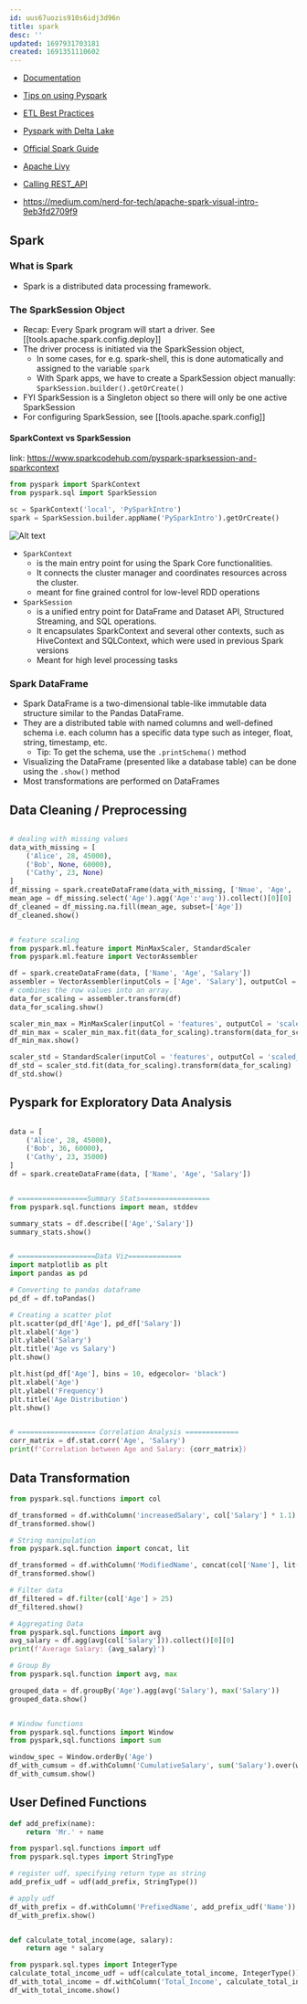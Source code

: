 ```yaml
---
id: uus67uozis910s6idj3d96n
title: spark
desc: ''
updated: 1697931703181
created: 1691351110602
---
```


- [Documentation](https://spark.apache.org/docs/2.1.0/api/python/index.html)
- [Tips on using Pyspark](https://www.confessionsofadataguy.com/new-to-pyspark-do-this-not-that/)

- [ETL Best Practices](https://alexioannides.com/2019/07/28/best-practices-for-pyspark-etl-projects/)
- [Pyspark with Delta Lake](https://towardsdatascience.com/hands-on-introduction-to-delta-lake-with-py-spark-b39460a4b1ae)
- [Official Spark Guide](https://spark.apache.org/docs/latest/sql-programming-guide.html)
- [Apache Livy](https://medium.com/itnext/building-real-time-interactions-with-apache-spark-through-apache-livy-53169d87d012)
- [Calling REST_API](https://medium.com/geekculture/how-to-execute-a-rest-api-call-on-apache-spark-the-right-way-in-python-4367f2740e78)
- <https://medium.com/nerd-for-tech/apache-spark-visual-intro-9eb3fd2709f9>

## Spark

### What is Spark

- Spark is a distributed data processing framework.

### The SparkSession Object

- Recap: Every Spark program will start a driver. See [[tools.apache.spark.config.deploy]]
- The driver process is initiated via the SparkSession object,
  - In some cases, for e.g. spark-shell, this is done automatically and assigned to the variable `spark`
  - With Spark apps, we have to create a SparkSession object manually: `SparkSession.builder().getOrCreate()`
- FYI SparkSession is a Singleton object so there will only be one active SparkSession
- For configuring SparkSession, see [[tools.apache.spark.config]]

#### SparkContext vs SparkSession

link: <https://www.sparkcodehub.com/pyspark-sparksession-and-sparkcontext>

``` py
from pyspark import SparkContext
from pyspark.sql import SparkSession

sc = SparkContext('local', 'PySparkIntro')
spark = SparkSession.builder.appName('PySparkIntro').getOrCreate()
```

![Alt text](sparkcontext.png)

- `SparkContext`
  - is the main entry point for using the Spark Core functionalities.
  - It connects the cluster manager and coordinates resources across the cluster.
  - meant for fine grained control for low-level RDD operations
- `SparkSession`
  - is a unified entry point for DataFrame and Dataset API, Structured Streaming, and SQL operations.
  - It encapsulates SparkContext and several other contexts, such as HiveContext and SQLContext, which were used in previous Spark versions
  - Meant for high level processing tasks

### Spark DataFrame

- Spark DataFrame is a two-dimensional table-like immutable data structure similar to the Pandas DataFrame.
- They are a distributed table with named columns and well-defined schema i.e. each column has a specific data type such as integer, float, string, timestamp, etc.
  - Tip: To get the schema, use the `.printSchema()` method
- Visualizing the DataFrame (presented like a database table) can be done using the `.show()` method
- Most transformations are performed on DataFrames

## Data Cleaning / Preprocessing

``` py

# dealing with missing values
data_with_missing = [
    ('Alice', 28, 45000),
    ('Bob', None, 60000),
    ('Cathy', 23, None)
]
df_missing = spark.createDataFrame(data_with_missing, ['Nmae', 'Age', 'Salary'])
mean_age = df_missing.select('Age').agg('Age':'avg')).collect()[0][0]
df_cleaned = df_missing.na.fill(mean_age, subset=['Age'])
df_cleaned.show()


# feature scaling
from pyspark.ml.feature import MinMaxScaler, StandardScaler
from pyspark.ml.feature import VectorAssembler

df = spark.createDataFrame(data, ['Name', 'Age', 'Salary'])
assembler = VectorAssembler(inputCols = ['Age'. 'Salary'], outputCol = 'features')
# combines the row values into an array.
data_for_scaling = assembler.transform(df)
data_for_scaling.show()

scaler_min_max = MinMaxScaler(inputCol = 'features', outputCol = 'scaled_features')
df_min_max = scaler_min_max.fit(data_for_scaling).transform(data_for_scaling)
df_min_max.show()

scaler_std = StandardScaler(inputCol = 'features', outputCol = 'scaled_features', withStd=True, withMean= True)
df_std = scaler_std.fit(data_for_scaling).transform(data_for_scaling)
df_std.show()

```

## Pyspark for Exploratory Data Analysis

```py

data = [
    ('Alice', 28, 45000),
    ('Bob', 36, 60000),
    ('Cathy', 23, 35000)
]
df = spark.createDataFrame(data, ['Name', 'Age', 'Salary'])


# =================Summary Stats=================
from pyspark.sql.functions import mean, stddev

summary_stats = df.describe(['Age','Salary'])
summary_stats.show()


# ===================Data Viz=============
import matplotlib as plt
import pandas as pd

# Converting to pandas dataframe
pd_df = df.toPandas()

# Creating a scatter plot
plt.scatter(pd_df['Age'], pd_df['Salary'])
plt.xlabel('Age')
plt.ylabel('Salary')
plt.title('Age vs Salary')
plt.show()

plt.hist(pd_df['Age'], bins = 10, edgecolor= 'black')
plt.xlabel('Age')
plt.ylabel('Frequency')
plt.title('Age Distribution')
plt.show()


# =================== Correlation Analysis =============
corr_matrix = df.stat.corr('Age', 'Salary')
print(f'Correlation between Age and Salary: {corr_matrix})

```

## Data Transformation

```py
from pyspark.sql.functions import col

df_transformed = df.withColumn('increasedSalary', col['Salary'] * 1.1)
df_transformed.show()

# String manipulation
from pyspark.sql.function import concat, lit

df_transformed = df.withColumn('ModifiedName', concat(col['Name'], lit('-Employee')))
df_transformed.show()

# Filter data
df_filtered = df.filter(col['Age'] > 25)
df_filtered.show()

# Aggregating Data
from pyspark.sql.functions import avg
avg_salary = df.agg(avg(col['Salary'])).collect()[0][0]
print(f'Average Salary: {avg_salary}')

# Group By
from pyspark.sql.function import avg, max

grouped_data = df.groupBy('Age').agg(avg('Salary'), max('Salary'))
grouped_data.show()


# Window functions
from pyspark.sql.functions import Window
from pyspark,sql.functions import sum

window_spec = Window.orderBy('Age')
df_with_cumsum = df.withColumn('CumulativeSalary', sum('Salary').over(window_spec))
df_with_cumsum.show()

```

## User Defined Functions

```py
def add_prefix(name):
    return 'Mr.' + name

from pysparl.sql.functions import udf
from pyspark.sql.types import StringType

# register udf, specifying return type as string
add_prefix_udf = udf(add_prefix, StringType())

# apply udf
df_with_prefix = df.withColumn('PrefixedName', add_prefix_udf('Name'))
df_with_prefix.show()


def calculate_total_income(age, salary):
    return age * salary

from pyspark.sql.types import IntegerType
calculate_total_income_udf = udf(calculate_total_income, IntegerType())
df_with_total_income = df.withColumn('Total_Income', calculate_total_income_udf('Age', 'Salary'))
df_with_total_income.show()
```

